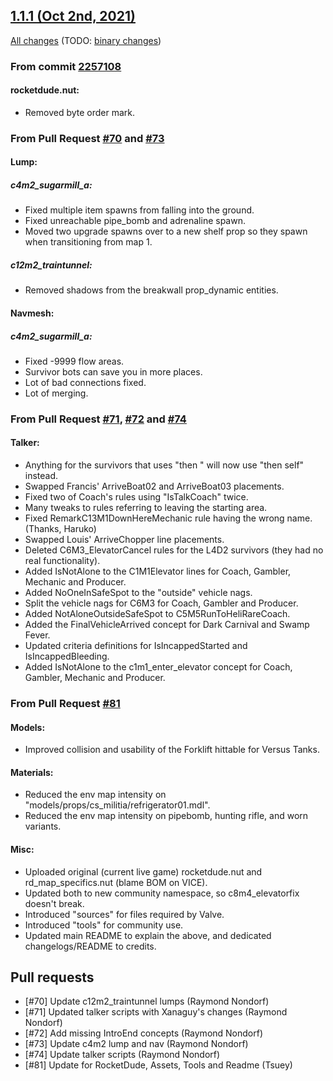 ## [1.1.1 (Oct 2nd, 2021)](https://github.com/Tsuey/L4D2-Community-Update/releases/tag/v1.1.1)

[All changes](https://github.com/Tsuey/L4D2-Community-Update/compare/v1.1.0...v1.1.1#files_bucket) (TODO: [binary changes](#))

### From commit [2257108](https://github.com/Tsuey/L4D2-Community-Update/commit/2257108)
#### rocketdude.nut:

- Removed byte order mark.

### From Pull Request [#70](https://github.com/Tsuey/L4D2-Community-Update/pull/70) and [#73](https://github.com/Tsuey/L4D2-Community-Update/pull/73)
#### Lump:
##### c4m2_sugarmill_a:

- Fixed multiple item spawns from falling into the ground.
- Fixed unreachable pipe_bomb and adrenaline spawn.
- Moved two upgrade spawns over to a new shelf prop so they spawn when transitioning from map 1.

##### c12m2_traintunnel:

- Removed shadows from the breakwall prop_dynamic entities.

#### Navmesh:
##### c4m2_sugarmill_a:

- Fixed -9999 flow areas.
- Survivor bots can save you in more places.
- Lot of bad connections fixed.
- Lot of merging.

### From Pull Request [#71](https://github.com/Tsuey/L4D2-Community-Update/pull/71), [#72](https://github.com/Tsuey/L4D2-Community-Update/pull/72) and [#74](https://github.com/Tsuey/L4D2-Community-Update/pull/74)
#### Talker:

- Anything for the survivors that uses "then " will now use "then self" instead.
- Swapped Francis' ArriveBoat02 and ArriveBoat03 placements.
- Fixed two of Coach's rules using "IsTalkCoach" twice.
- Many tweaks to rules referring to leaving the starting area.
- Fixed RemarkC13M1DownHereMechanic rule having the wrong name. (Thanks, Haruko)
- Swapped Louis' ArriveChopper line placements.
- Deleted C6M3_ElevatorCancel rules for the L4D2 survivors (they had no real functionality).
- Added IsNotAlone to the C1M1Elevator lines for Coach, Gambler, Mechanic and Producer.
- Added NoOneInSafeSpot to the "outside" vehicle nags.
- Split the vehicle nags for C6M3 for Coach, Gambler and Producer.
- Added NotAloneOutsideSafeSpot to C5M5RunToHeliRareCoach.
- Added the FinalVehicleArrived concept for Dark Carnival and Swamp Fever.
- Updated criteria definitions for IsIncappedStarted and IsIncappedBleeding.
- Added IsNotAlone to the c1m1_enter_elevator concept for Coach, Gambler, Mechanic and Producer.

### From Pull Request [#81](https://github.com/Tsuey/L4D2-Community-Update/pull/81)
#### Models:

- Improved collision and usability of the Forklift hittable for Versus Tanks.

#### Materials:

- Reduced the env map intensity on "models/props/cs_militia/refrigerator01.mdl".
- Reduced the env map intensity on pipebomb, hunting rifle, and worn variants.

#### Misc:

- Uploaded original (current live game) rocketdude.nut and rd_map_specifics.nut (blame BOM on VICE).
- Updated both to new community namespace, so c8m4_elevatorfix doesn't break.
- Introduced "sources" for files required by Valve.
- Introduced "tools" for community use.
- Updated main README to explain the above, and dedicated changelogs/README to credits.

Pull requests
-------------

- [#70] Update c12m2_traintunnel lumps (Raymond Nondorf)
- [#71] Updated talker scripts with Xanaguy's changes (Raymond Nondorf)
- [#72] Add missing IntroEnd concepts (Raymond Nondorf)
- [#73] Update c4m2 lump and nav (Raymond Nondorf)
- [#74] Update talker scripts (Raymond Nondorf)
- [#81] Update for RocketDude, Assets, Tools and Readme (Tsuey)